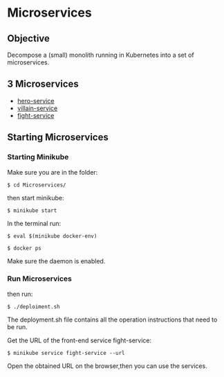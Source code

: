 # Microservices

## Objective
Decompose a (small) monolith running in Kubernetes into a set of microservices.

## 3 Microservices
* [hero-service](https://github.com/m2gi-geyu/Microservices/tree/main/hero-service)
* [villain-service](https://github.com/m2gi-geyu/Microservices/tree/main/villain-service)
* [fight-service](https://github.com/m2gi-geyu/Microservices/tree/main/fight-service)

## Starting Microservices

### Starting Minikube 
 Make sure you are in the folder:
 
 `$ cd Microservices/`
  
 then start minikube:
 
 `$ minikube start`
  
 In the terminal run:
 
 `$ eval $(minikube docker-env)`
  
 `$ docker ps`
  
 Make sure the daemon is enabled.
 
### Run Microservices
 then run:
 
 `$ ./deploiment.sh`
 
 The deployment.sh file contains all the operation instructions that need to be run.

 Get the URL of the front-end service fight-service:
 
 `$ minikube service fight-service --url`

 Open the obtained URL on the browser,then you can use the services.

